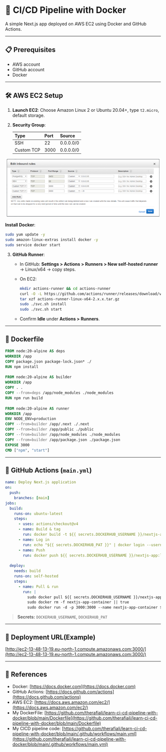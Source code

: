 # 🚀 CI/CD Pipeline with Docker

A simple Next.js app deployed on AWS EC2 using Docker and GitHub Actions.

---

## 📋 Prerequisites

* AWS account
* GitHub account
* Docker&#x20;

---

## 🛠️ AWS EC2 Setup

1. **Launch EC2**: Choose Amazon Linux 2 or Ubuntu 20.04+, type `t2.micro`, default storage.

2. **Security Group**:

   | Type       | Port | Source    |
   | ---------- | ---- | --------- |
   | SSH        | 22   | 0.0.0.0/0 |
   | Custom TCP | 3000 | 0.0.0.0/0 |

![Inbound Rules](aws.png)


   **Install Docker**:

   ```bash
   sudo yum update -y
   sudo amazon-linux-extras install docker -y
   sudo service docker start
   ```

3. **GitHub Runner**:

   * In GitHub: **Settings > Actions > Runners > New self-hosted runner** → Linux/x64 → copy steps.
   * On EC2:

     ```bash
     mkdir actions-runner && cd actions-runner
     curl -O -L https://github.com/actions/runner/releases/download/v2.x.x/actions-runner-linux-x64-2.x.x.tar.gz
     tar xzf actions-runner-linux-x64-2.x.x.tar.gz
     sudo ./svc.sh install
     sudo ./svc.sh start
     ```
   * Confirm **Idle** under **Actions > Runners**.

---

## 🐳 Dockerfile

```dockerfile
FROM node:20-alpine AS deps
WORKDIR /app
COPY package.json package-lock.json* ./
RUN npm install

FROM node:20-alpine AS builder
WORKDIR /app
COPY . .
COPY --from=deps /app/node_modules ./node_modules
RUN npm run build

FROM node:20-alpine AS runner
WORKDIR /app
ENV NODE_ENV=production
COPY --from=builder /app/.next ./.next
COPY --from=builder /app/public ./public
COPY --from=builder /app/node_modules ./node_modules
COPY --from=builder /app/package.json ./package.json
EXPOSE 3000
CMD ["npm", "start"]
```

---

## 🤖 GitHub Actions (`main.yml`)

```yaml
name: Deploy Next.js application
on:
  push:
    branches: [main]
jobs:
  build:
    runs-on: ubuntu-latest
    steps:
      - uses: actions/checkout@v4
      - name: Build & tag
        run: docker build -t ${{ secrets.DOCKERHUB_USERNAME }}/nextjs-app:latest .
      - name: Log in
        run: echo "${{ secrets.DOCKERHUB_PAT }}" | docker login --username "${{ secrets.DOCKERHUB_USERNAME }}" --password-stdin
      - name: Push
        run: docker push ${{ secrets.DOCKERHUB_USERNAME }}/nextjs-app:latest

  deploy:
    needs: build
    runs-on: self-hosted
    steps:
      - name: Pull & run
        run: |
          sudo docker pull ${{ secrets.DOCKERHUB_USERNAME }}/nextjs-app:latest
          sudo docker rm -f nextjs-app-container || true
          sudo docker run -d -p 3000:3000 --name nextjs-app-container ${{ secrets.DOCKERHUB_USERNAME }}/nextjs-app:latest
```

> **Secrets:** `DOCKERHUB_USERNAME`, `DOCKERHUB_PAT`

---

## 🚀 Deployment URL(Example)

[http://ec2-13-48-13-19.eu-north-1.compute.amazonaws.com:3000/](http://ec2-13-48-13-19.eu-north-1.compute.amazonaws.com:3000/)

---

## 📝 References

* Docker: [https://docs.docker.com](https://docs.docker.com)
* GitHub Actions: [https://docs.github.com/actions](https://docs.github.com/actions)
* AWS EC2: [https://docs.aws.amazon.com/ec2/](https://docs.aws.amazon.com/ec2/)
* My DockerFile: [https://github.com/therafiali/learn-ci-cd-pipeline-with-docker/blob/main/Dockerfile](https://github.com/therafiali/learn-ci-cd-pipeline-with-docker/blob/main/Dockerfile)
* My CICD pipeline code: [https://github.com/therafiali/learn-ci-cd-pipeline-with-docker/blob/main/.github/workflows/main.yml](https://github.com/therafiali/learn-ci-cd-pipeline-with-docker/blob/main/.github/workflows/main.yml)

